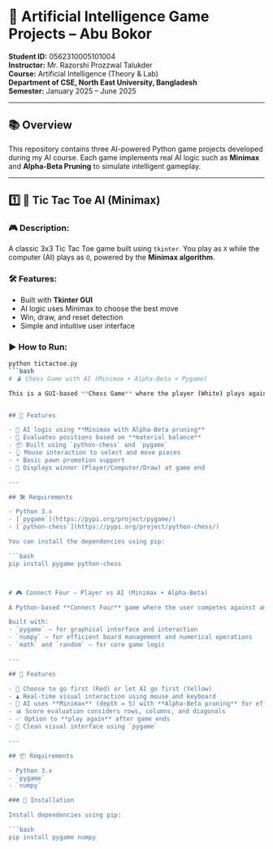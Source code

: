 
# 🤖 Artificial Intelligence Game Projects – Abu Bokor

**Student ID:** 0562310005101004  
**Instructor:** Mr. Razorshi Prozzwal Talukder  
**Course:** Artificial Intelligence (Theory & Lab)  
**Department of CSE, North East University, Bangladesh  
Semester:** January 2025 – June 2025

---

## 📚 Overview

This repository contains three AI-powered Python game projects developed during my AI course. Each game implements real AI logic such as **Minimax** and **Alpha-Beta Pruning** to simulate intelligent gameplay.

---

## 1️⃣ 🧠 Tic Tac Toe AI (Minimax)

### 🎮 Description:
A classic 3x3 Tic Tac Toe game built using `tkinter`. You play as `X` while the computer (AI) plays as `O`, powered by the **Minimax algorithm**.

### 🛠 Features:
- Built with **Tkinter GUI**
- AI logic uses Minimax to choose the best move
- Win, draw, and reset detection
- Simple and intuitive user interface

### ▶️ How to Run:
```bash
python tictactoe.py
```bash
# ♟️ Chess Game with AI (Minimax + Alpha-Beta + Pygame)

This is a GUI-based **Chess Game** where the player (White) plays against an **AI-powered computer opponent (Black)**. The game is built using **Pygame** for the GUI and **Minimax algorithm with Alpha-Beta Pruning** for the AI's decision-making logic.


## 🧠 Features

- 🔢 AI logic using **Minimax with Alpha-Beta pruning**
- 🎯 Evaluates positions based on **material balance**
- 📦 Built using `python-chess` and `pygame`
- 👆 Mouse interaction to select and move pieces
- ⚡ Basic pawn promotion support
- 📘 Displays winner (Player/Computer/Draw) at game end

---

## 🛠️ Requirements

- Python 3.x
- [`pygame`](https://pypi.org/project/pygame/)
- [`python-chess`](https://pypi.org/project/python-chess/)

You can install the dependencies using pip:

```bash
pip install pygame python-chess



# 🎮 Connect Four – Player vs AI (Minimax + Alpha-Beta)

A Python-based **Connect Four** game where the user competes against an **AI opponent** powered by the **Minimax algorithm with Alpha-Beta pruning**.

Built with:
- `pygame` – for graphical interface and interaction
- `numpy` – for efficient board management and numerical operations
- `math` and `random` – for core game logic

---

## 🧠 Features

- 🎯 Choose to go first (Red) or let AI go first (Yellow)
- ♟️ Real-time visual interaction using mouse and keyboard
- 🧮 AI uses **Minimax** (depth = 5) with **Alpha-Beta pruning** for efficient move selection
- 📊 Score evaluation considers rows, columns, and diagonals
- ✅ Option to **play again** after game ends
- 🎨 Clean visual interface using `pygame`

---

## 📦 Requirements

- Python 3.x
- `pygame`
- `numpy`

### 🔧 Installation

Install dependencies using pip:

```bash
pip install pygame numpy
